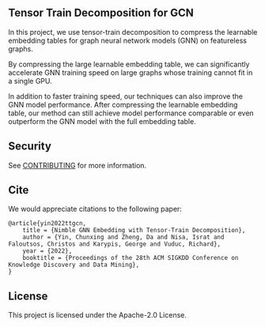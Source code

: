 ## Tensor Train Decomposition for GCN

In this project, we use tensor-train decomposition to compress the learnable embedding tables
for graph neural network models (GNN) on featureless graphs.

By compressing the large learnable embedding
table, we can significantly accelerate GNN training speed on large graphs whose training cannot
fit in a single GPU.

In addition to faster training speed, our techniques can also improve the GNN model performance.
After compressing the learnable embedding table, our method can still achieve model performance
comparable or even outperform the GNN model with the full embedding table.


## Security

See [CONTRIBUTING](CONTRIBUTING.md#security-issue-notifications) for more information.

## Cite

We would appreciate citations to the following paper:

```
@article{yin2022ttgcn,
	title = {Nimble GNN Embedding with Tensor-Train Decomposition},
	author = {Yin, Chunxing and Zheng, Da and Nisa, Israt and Faloutsos, Christos and Karypis, George and Vuduc, Richard},
    year = {2022},
	booktitle = {Proceedings of the 28th ACM SIGKDD Conference on Knowledge Discovery and Data Mining},
}
```

## License

This project is licensed under the Apache-2.0 License.

